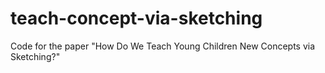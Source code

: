 # teach-concept-via-sketching
Code for the paper "How Do We Teach Young Children New Concepts via Sketching?"
